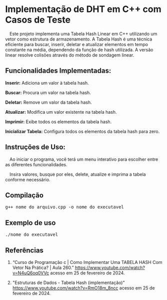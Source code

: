 # Implementação de DHT em C++ com Casos de Teste

&emsp;Este projeto implementa uma Tabela Hash Linear em C++ utilizando um vetor como estrutura de armazenamento. A Tabela Hash é uma técnica eficiente para buscar, inserir, deletar e atualizar elementos em tempo constante na média, dependendo da função de hash utilizada. A versão linear resolve colisões através do método de sondagem linear.<p>

## Funcionalidades Implementadas:

**Inserir:** Adiciona um valor à tabela hash.<p>
**Buscar:** Procura um valor na tabela hash.<p>
**Deletar:** Remove um valor da tabela hash.<p>
**Atualizar:** Modifica um valor existente na tabela hash.<p>
**Imprimir:** Exibe todos os elementos da tabela hash.<p>
**Inicializar Tabela:** Configura todos os elementos da tabela hash para zero.<p>

## Instruções de Uso:

&emsp;Ao iniciar o programa, você terá um menu interativo para escolher entre as diferentes funcionalidades.<p>
&emsp;Insira valores, busque por eles, delete, atualize e imprima a tabela conforme necessário.<p>

## Compilação
<pre>
g++ nome_do_arquivo.cpp -o nome_do_executavel
</pre>

## Exemplo de uso
<pre>
./nome_do_executavel
</pre>

## Referências

1. “Curso de Programação c | Como Implementar Uma TABELA HASH Com Vetor Na Prática? | Aula 260.” <https://www.youtube.com/watch?v=N4uQ6oq0VVc> acesso em 25 de fevereiro de 2024.<p>
2. "Estruturas de Dados - Tabela Hash (implementação)" <https://www.youtube.com/watch?v=RmO18m_8ncc> acesso em 25 de fevereiro de 2024.
